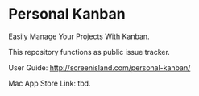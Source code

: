 Personal Kanban
===============

Easily Manage Your Projects With Kanban.

This repository functions as public issue tracker.

User Guide:
http://screenisland.com/personal-kanban/

Mac App Store Link:
tbd.
